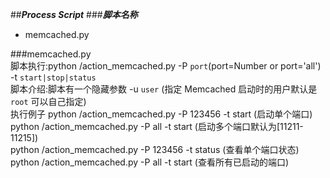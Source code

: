 ##***Process Script***
###***脚本名称***
- memcached.py

###memcached.py <br>
        脚本执行:python <path>/action_memcached.py -P `port`(port=Number or port='all') -t `start|stop|status`<br>
        脚本介绍:脚本有一个隐藏参数 -u `user` (指定 Memcached 启动时的用户默认是`root` 可以自己指定)<br>
        执行例子 python <path>/action_memcached.py -P 123456 -t start (启动单个端口)<br>
                python <path>/action_memcached.py -P all -t start (启动多个端口默认为[11211-11215])<br>
                python <path>/action_memcached.py -P 123456 -t status (查看单个端口状态)<br>
                python <path>/action_memcached.py -P all -t start (查看所有已启动的端口)<br>
                
